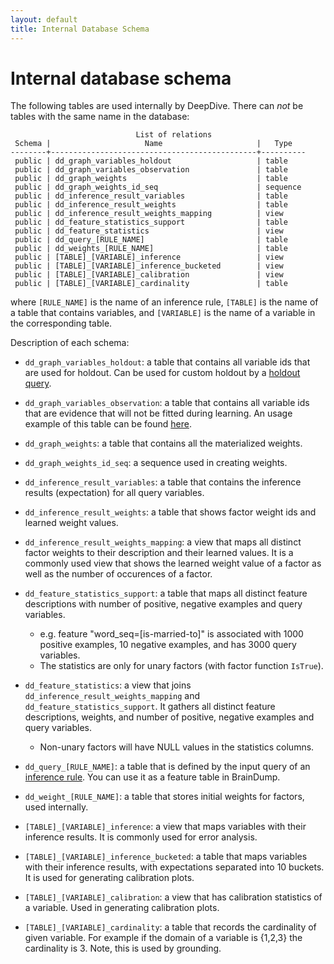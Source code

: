 ```yaml
---
layout: default
title: Internal Database Schema
---
```


# Internal database schema

The following tables are used internally by DeepDive. There can *not* be tables
with the same name in the database:


                                List of relations
     Schema |                     Name                     |   Type
    --------+----------------------------------------------+----------
     public | dd_graph_variables_holdout                   | table
     public | dd_graph_variables_observation               | table
     public | dd_graph_weights                             | table
     public | dd_graph_weights_id_seq                      | sequence
     public | dd_inference_result_variables                | table
     public | dd_inference_result_weights                  | table
     public | dd_inference_result_weights_mapping          | view
     public | dd_feature_statistics_support                | table
     public | dd_feature_statistics                        | view
     public | dd_query_[RULE_NAME]                         | table
     public | dd_weights_[RULE_NAME]                       | table
     public | [TABLE]_[VARIABLE]_inference                 | view
     public | [TABLE]_[VARIABLE]_inference_bucketed        | view
     public | [TABLE]_[VARIABLE]_calibration               | view
     public | [TABLE]_[VARIABLE]_cardinality               | table

where `[RULE_NAME]` is the name of an inference rule, `[TABLE]` is the
name of a table that contains variables, and `[VARIABLE]` is the name
of a variable in the corresponding table.

Description of each schema:

- `dd_graph_variables_holdout`: a table that contains all variable ids that are used for holdout. Can be used for custom holdout by a [holdout query](calibration.md#custom_holdout).

- `dd_graph_variables_observation`: a table that contains all variable ids that are evidence that will not be fitted during learning. An usage example of this table can be found [here](configuration.md#calibration).

- `dd_graph_weights`: a table that contains all the materialized weights.

- `dd_graph_weights_id_seq`: a sequence used in creating weights.

- `dd_inference_result_variables`: a table that contains the inference results (expectation) for all query variables.

- `dd_inference_result_weights`: a table that shows factor weight ids and learned weight values.

- `dd_inference_result_weights_mapping`: a view that maps all distinct factor weights to their description and  their learned values. It is a commonly used view that shows the learned weight value of a factor as well as the number of occurences of a factor.

- `dd_feature_statistics_support`: a table that maps all distinct feature descriptions with number of positive, negative examples and query variables.
    - e.g. feature "word_seq=[is-married-to]" is associated with 1000 positive examples, 10 negative examples, and has 3000 query variables.
    - The statistics are only for unary factors (with factor function `IsTrue`).

- `dd_feature_statistics`: a view that joins `dd_inference_result_weights_mapping` and `dd_feature_statistics_support`. It gathers all distinct feature descriptions, weights, and number of positive, negative examples and query variables.
    - Non-unary factors will have NULL values in the statistics columns.

- `dd_query_[RULE_NAME]`: a table that is defined by the input query of an [inference rule](inference_rules.md). You can use it as a feature table in BrainDump.

- `dd_weight_[RULE_NAME]`: a table that stores initial weights for factors, used internally.

- `[TABLE]_[VARIABLE]_inference`: a view that maps variables with their inference results. It is commonly used for error analysis.

- `[TABLE]_[VARIABLE]_inference_bucketed`: a table that maps variables with their inference results, with expectations separated into 10 buckets. It is used for generating calibration plots.

- `[TABLE]_[VARIABLE]_calibration`: a view that has calibration statistics of a variable. Used in generating calibration plots.

- `[TABLE]_[VARIABLE]_cardinality`: a table that records the cardinality of given variable. For example if the domain of a variable is {1,2,3} the cardinality is 3. Note, this is used by grounding.

